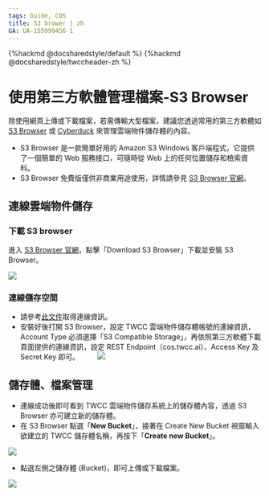 ```yaml
---
tags: Guide, COS
title: S3 brower | zh
GA: UA-155999456-1
---
```


{%hackmd @docsharedstyle/default %}
{%hackmd @docsharedstyle/twccheader-zh %}

# 使用第三方軟體管理檔案-S3 Browser

除使用網頁上傳或下載檔案，若需傳輸大型檔案，建議您透過常用的第三方軟體如 [S3 Browser](http://s3browser.com/) 或 [Cyberduck](https://cyberduck.io/) 來管理雲端物件儲存體的內容。


* S3 Browser 是一款簡單好用的 Amazon S3 Windows 客戶端程式，它提供了一個簡單的 Web 服務接口，可隨時從 Web 上的任何位置儲存和檢索資料。
* S3 Browser 免費版僅供非商業用途使用，詳情請參見 [S3 Browser 官網](http://s3browser.com/)。

## 連線雲端物件儲存

### 下載 S3 browser

進入 [S3 Browser 官網](http://s3browser.com/)，點擊「Download S3 Browser」下載並安裝 S3 Browser。

![](https://cos.twcc.ai/SYS-MANUAL/uploads/upload_0d02ac87a4e07204c391baf0257d4e85.png)

### 連線儲存空間

- 請參考[此文件](https://man.twcc.ai/@preview-twccdocs/guide-cos-connect-info-zh)取得連線資訊。
- 安裝好後打開 S3 Browser，設定 TWCC 雲端物件儲存體帳號的連線資訊，Account Type 必須選擇「S3 Compatible Storage」，再依照第三方軟體下載頁面提供的連線資訊，設定 REST Endpoint（cos.twcc.ai）、Access Key 及 Secret Key 即可。
　　
![](https://cos.twcc.ai/SYS-MANUAL/uploads/upload_b656bd68c28442741aeaa3b2760c0eeb.png)


## 儲存體、檔案管理

* 連線成功後即可看到 TWCC 雲端物件儲存系統上的儲存體內容，透過 S3 Browser 亦可建立新的儲存體。
* 在 S3 Browser 點選「**New Bucket**」，接著在 Create New Bucket 視窗輸入 欲建立的 TWCC 儲存體名稱，再按下「**Create new Bucket**」。

![](https://cos.twcc.ai/SYS-MANUAL/uploads/upload_07f90f276605abca62b538a6b76c42f4.png)

* 點選左側之儲存體 (Bucket)，即可上傳或下載檔案。

![](https://cos.twcc.ai/SYS-MANUAL/uploads/upload_3efb2b8eefb6fb44125f06ca211de9d0.png)
